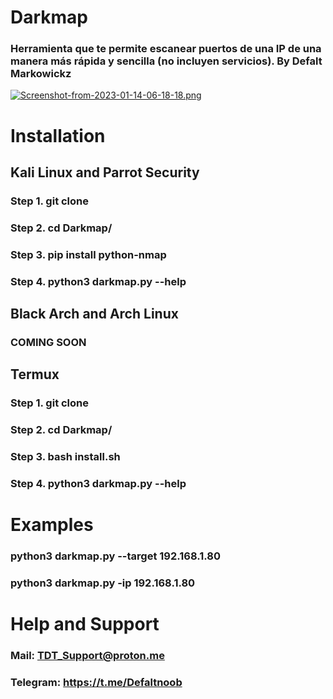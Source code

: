 # Darkmap
### Herramienta que te permite escanear puertos de una IP de una manera más rápida y sencilla (no incluyen servicios). By Defalt Markowickz

[![Screenshot-from-2023-01-14-06-18-18.png](https://i.postimg.cc/FK7wK8vH/Screenshot-from-2023-01-14-06-18-18.png)](https://postimg.cc/B8fmYhtr)

# Installation

## Kali Linux and Parrot Security

### Step 1. git clone

### Step 2. cd Darkmap/

### Step 3. pip install python-nmap

### Step 4. python3 darkmap.py --help

## Black Arch and Arch Linux

### COMING SOON

## Termux

### Step 1. git clone

### Step 2. cd Darkmap/

### Step 3. bash install.sh

### Step 4. python3 darkmap.py --help

# Examples

### python3 darkmap.py --target 192.168.1.80

### python3 darkmap.py -ip 192.168.1.80

# Help and Support

### Mail: TDT_Support@proton.me

### Telegram: https://t.me/Defaltnoob
